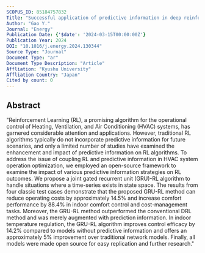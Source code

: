 ```yaml
---
SCOPUS_ID: 85184757832
Title: "Successful application of predictive information in deep reinforcement learning control: A case study based on an office building HVAC system"
Author: "Gao Y."
Journal: "Energy"
Publication Date: {'$date': '2024-03-15T00:00:00Z'}
Publication Year: 2024
DOI: "10.1016/j.energy.2024.130344"
Source Type: "Journal"
Document Type: "ar"
Document Type Description: "Article"
Affliation: "Kyushu University"
Affliation Country: "Japan"
Cited by count: 0
---
```


## Abstract
"Reinforcement Learning (RL), a promising algorithm for the operational control of Heating, Ventilation, and Air Conditioning (HVAC) systems, has garnered considerable attention and applications. However, traditional RL algorithms typically do not incorporate predictive information for future scenarios, and only a limited number of studies have examined the enhancement and impact of predictive information on RL algorithms. To address the issue of coupling RL and predictive information in HVAC system operation optimization, we employed an open-source framework to examine the impact of various predictive information strategies on RL outcomes. We propose a joint gated recurrent unit (GRU)-RL algorithm to handle situations where a time-series exists in state space. The results from four classic test cases demonstrate that the proposed GRU-RL method can reduce operating costs by approximately 14.5% and increase comfort performance by 88.4% in indoor comfort control and cost-management tasks. Moreover, the GRU-RL method outperformed the conventional DRL method and was merely augmented with prediction information. In indoor temperature regulation, the GRU-RL algorithm improves control efficacy by 14.2% compared to models without predictive information and offers an approximately 5% improvement over traditional network models. Finally, all models were made open source for easy replication and further research."

